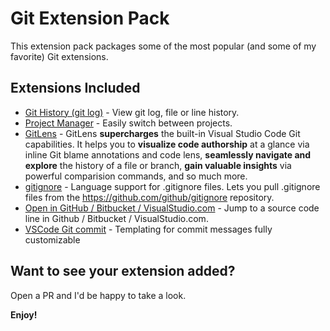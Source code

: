 # Git Extension Pack

This extension pack packages some of the most popular (and some of my favorite) Git extensions.

## Extensions Included

- [Git History (git log)](https://marketplace.visualstudio.com/items?itemName=donjayamanne.githistory) - View git log, file or line history.
- [Project Manager](https://marketplace.visualstudio.com/items?itemName=alefragnani.project-manager) - Easily switch between projects.
- [GitLens](https://marketplace.visualstudio.com/items?itemName=eamodio.gitlens) - GitLens **supercharges** the built-in Visual Studio Code Git capabilities. It helps you to **visualize code authorship** at a glance via inline Git blame annotations and code lens, **seamlessly navigate and explore** the history of a file or branch, **gain valuable insights** via powerful comparision commands, and so much more.
- [gitignore](https://marketplace.visualstudio.com/items?itemName=codezombiech.gitignore) - Language support for .gitignore files. Lets you pull .gitignore files from the https://github.com/github/gitignore repository.
- [Open in GitHub / Bitbucket / VisualStudio.com](https://marketplace.visualstudio.com/items?itemName=ziyasal.vscode-open-in-github) - Jump to a source code line in Github / Bitbucket / VisualStudio.com.
- [VSCode Git commit](https://marketplace.visualstudio.com/items?itemName=rioukkevin.vscode-git-commit) - Templating for commit messages fully customizable

## Want to see your extension added?

Open a PR and I'd be happy to take a look.

**Enjoy!**
